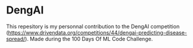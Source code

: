 # DengAI
This repesitory is my personnal contribution to the DengAI competition (https://www.drivendata.org/competitions/44/dengai-predicting-disease-spread/). 
Made during the 100 Days Of ML Code Challenge.
